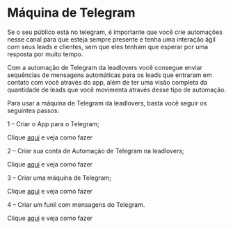 # Máquina de Telegram

Se o seu público está no telegram, é importante que você crie automações nesse canal para que esteja sempre presente e tenha uma interação ágil com seus leads e clientes, sem que eles tenham que esperar por uma resposta por muito tempo.

Com a automação de Telegram da leadlovers você consegue enviar sequências de mensagens automáticas para os leads que entraram em contato com você através do app, além de ter uma visão completa da quantidade de leads que você movimenta através desse tipo de automação.

Para usar a máquina de Telegram da leadlovers, basta você seguir os seguintes passos:

1 – Criar o App para o Telegram;

Clique [aqui](https://suporte.love/criando-o-app-para-o-telegram/) e veja como fazer

2 – Criar sua conta de Automação de Telegram na leadlovers;

Clique [aqui](https://suporte.love/criando-sua-conta-de-automacao-de-telegram/) e veja como fazer

3 – Criar uma máquina de Telegram;

Clique [aqui](https://suporte.love/criando-uma-maquina-de-telegram/) e veja como fazer

4 – Criar um funil com mensagens do Telegram.

Clique [aqui](https://suporte.love/como-criar-um-funil-no-telegram/) e veja como fazer
